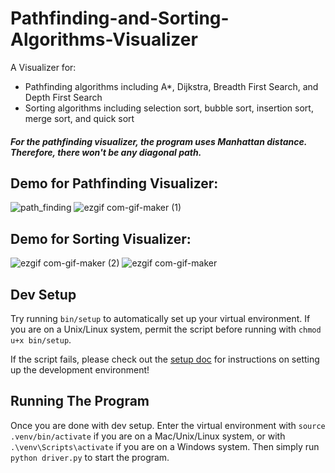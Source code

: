 # Pathfinding-and-Sorting-Algorithms-Visualizer

A Visualizer for:
  - Pathfinding algorithms including A*, Dijkstra, Breadth First Search, and Depth First Search
  - Sorting algorithms including selection sort, bubble sort, insertion sort, merge sort, and quick sort

##### For the pathfinding visualizer, the program uses Manhattan distance. Therefore, there won't be any diagonal path.

## Demo for Pathfinding Visualizer:

![path_finding](https://user-images.githubusercontent.com/83048295/127873388-f4197e8e-1e84-4d2d-a776-e2a5f2758bbf.gif)
![ezgif com-gif-maker (1)](https://user-images.githubusercontent.com/83048295/127874090-d660b27d-7e22-4d3e-95b2-152c14a6d3dd.gif)


## Demo for Sorting Visualizer:

![ezgif com-gif-maker (2)](https://user-images.githubusercontent.com/83048295/127874474-8536ffb2-5e38-4962-b422-70d3e0e86ca3.gif)
![ezgif com-gif-maker](https://user-images.githubusercontent.com/83048295/127873822-46a75747-c9b7-44a9-8382-cd504928608f.gif)


## Dev Setup

Try running `bin/setup` to automatically set up your virtual environment. If you are on a Unix/Linux system, permit the script before running with `chmod u+x bin/setup`.

If the script fails, please check out the [setup doc](./docs/setup.md) for instructions on setting up the development environment!


## Running The Program

Once you are done with dev setup. Enter the virtual environment with `source .venv/bin/activate` if you are on a Mac/Unix/Linux system, or with `.\venv\Scripts\activate` if you are on a Windows system.
Then simply run `python driver.py` to start the program.
